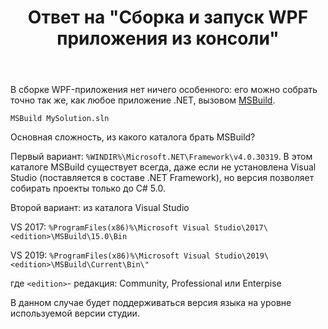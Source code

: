﻿---
title: "Ответ на \"Сборка и запуск WPF приложения из консоли\""
se.owner.user_id: 240512
se.owner.display_name: "MSDN.WhiteKnight"
se.owner.link: "https://ru.stackoverflow.com/users/240512/msdn-whiteknight"
se.answer_id: 1069668
se.question_id: 1068675
se.post_type: answer
se.score: 0
se.is_accepted: False
---
<p>В сборке WPF-приложения нет ничего особенного: его можно собрать точно так же, как любое приложение .NET, вызовом <a href="https://docs.microsoft.com/ru-ru/visualstudio/msbuild/msbuild-command-line-reference?view=vs-2019" rel="nofollow noreferrer">MSBuild</a>.</p>

<pre><code>MSBuild MySolution.sln
</code></pre>

<p>Основная сложность, из какого каталога брать MSBuild?</p>

<p>Первый вариант: <code>%WINDIR%\Microsoft.NET\Framework\v4.0.30319</code>. В этом каталоге MSBuild существует всегда, даже если не установлена Visual Studio (поставляется в составе .NET Framework), но версия позволяет собирать проекты только до C# 5.0. </p>

<p>Второй вариант: из каталога Visual Studio</p>

<p>VS 2017: <code>%ProgramFiles(x86)%\Microsoft Visual Studio\2017\&lt;edition&gt;\MSBuild\15.0\Bin</code></p>

<p>VS 2019: <code>%ProgramFiles(x86)%\Microsoft Visual Studio\2019\&lt;edition&gt;\MSBuild\Current\Bin\"</code></p>

<p>где <code>&lt;edition&gt;</code>- редакция: Community, Professional или Enterpise</p>

<p>В данном случае будет поддерживаться версия языка на уровне используемой версии студии.</p>
